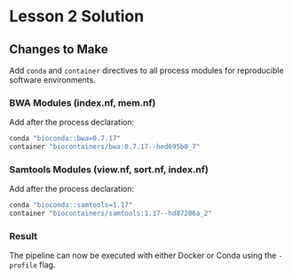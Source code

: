 # Lesson 2 Solution

## Changes to Make

Add `conda` and `container` directives to all process modules for reproducible software environments.

### BWA Modules (index.nf, mem.nf)

Add after the process declaration:

```groovy
conda "bioconda::bwa=0.7.17"
container "biocontainers/bwa:0.7.17--hed695b0_7"
```

### Samtools Modules (view.nf, sort.nf, index.nf)

Add after the process declaration:

```groovy
conda "bioconda::samtools=1.17"
container "biocontainers/samtools:1.17--hd87286a_2"
```

### Result

The pipeline can now be executed with either Docker or Conda using the `-profile` flag.

